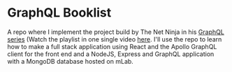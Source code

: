 # GraphQL Booklist
A repo where I implement the project build by The Net Ninja in his [GraphQL series](https://www.youtube.com/playlist?list=PL4cUxeGkcC9iK6Qhn-QLcXCXPQUov1U7f) (Watch the playlist in one single video [here](https://www.youtube.com/watch?v=ed8SzALpx1Q). I'll use the repo to learn how to make a full stack application using React and the Apollo GraphQL client for the front end and a NodeJS, Express and GraphQL application with a MongoDB database hosted on mLab.
